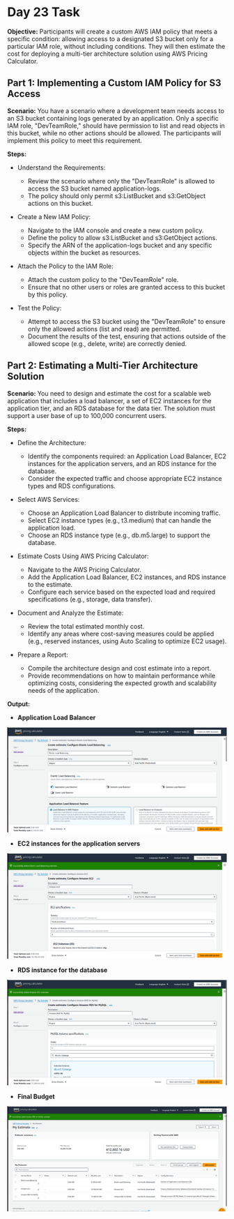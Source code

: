 # Day 23 Task

**Objective:**
Participants will create a custom AWS IAM policy that meets a specific condition: allowing access to a designated S3 bucket only for a particular IAM role, without including conditions. They will then estimate the cost for deploying a multi-tier architecture solution using AWS Pricing Calculator.

## Part 1: Implementing a Custom IAM Policy for S3 Access

**Scenario:**
You have a scenario where a development team needs access to an S3 bucket containing logs generated by an application. Only a specific IAM role, "DevTeamRole," should have permission to list and read objects in this bucket, while no other actions should be allowed. The participants will implement this policy to meet this requirement.

**Steps:**
 - Understand the Requirements:
     - Review the scenario where only the "DevTeamRole" is allowed to access the S3 bucket named application-logs.
     - The policy should only permit s3:ListBucket and s3:GetObject actions on this bucket.

 - Create a New IAM Policy:
     - Navigate to the IAM console and create a new custom policy.
     - Define the policy to allow s3:ListBucket and s3:GetObject actions.
     - Specify the ARN of the application-logs bucket and any specific objects within the bucket as resources.

 - Attach the Policy to the IAM Role:
     - Attach the custom policy to the "DevTeamRole" role.
     - Ensure that no other users or roles are granted access to this bucket by this policy.


 - Test the Policy:
     - Attempt to access the S3 bucket using the "DevTeamRole" to ensure only the allowed actions (list and read) are permitted.
     - Document the results of the test, ensuring that actions outside of the allowed scope (e.g., delete, write) are correctly denied.

##  Part 2: Estimating a Multi-Tier Architecture Solution

**Scenario:**
You need to design and estimate the cost for a scalable web application that includes a load balancer, a set of EC2 instances for the application tier, and an RDS database for the data tier. The solution must support a user base of up to 100,000 concurrent users.

**Steps:**

 - Define the Architecture:
     - Identify the components required: an Application Load Balancer, EC2 instances for the application servers, and an RDS instance for the database.
     - Consider the expected traffic and choose appropriate EC2 instance types and RDS configurations.

 - Select AWS Services:
     - Choose an Application Load Balancer to distribute incoming traffic.
     - Select EC2 instance types (e.g., t3.medium) that can handle the application load.
     - Choose an RDS instance type (e.g., db.m5.large) to support the database.

 - Estimate Costs Using AWS Pricing Calculator:
     - Navigate to the AWS Pricing Calculator.
     - Add the Application Load Balancer, EC2 instances, and RDS instance to the estimate.
     - Configure each service based on the expected load and required specifications (e.g., storage, data transfer).

 - Document and Analyze the Estimate:
     - Review the total estimated monthly cost.
     - Identify any areas where cost-saving measures could be applied (e.g., reserved instances, using Auto Scaling to optimize EC2 usage).

 - Prepare a Report:
     - Compile the architecture design and cost estimate into a report.
     - Provide recommendations on how to maintain performance while optimizing costs, considering the expected growth and scalability needs of the application.

**Output:** 

 - **Application Load Balancer**

![alt text](image.png)

 - **EC2 instances for the application servers**

![alt text](image-1.png)

 - **RDS instance for the database**

![alt text](image-2.png)
 - **Final Budget**

![alt text](image-3.png)